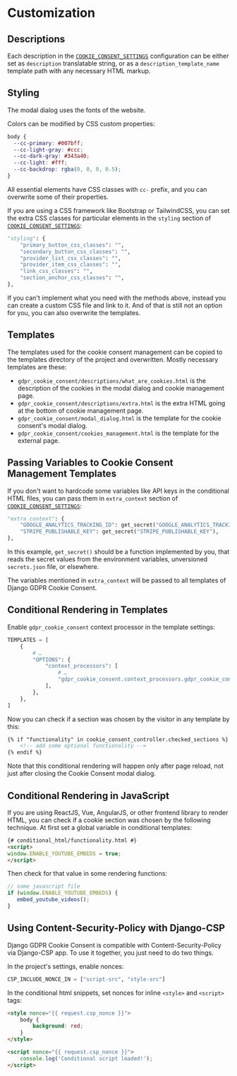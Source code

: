 # Customization

## Descriptions

Each description in the [`COOKIE_CONSENT_SETTINGS`](cookie-consent-settings.md) configuration can be either set as `description` translatable string, or as a `description_template_name` template path with any necessary HTML markup.

## Styling

The modal dialog uses the fonts of the website.

Colors can be modified by CSS custom properties:

```css
body {
  --cc-primary: #007bff;
  --cc-light-gray: #ccc;
  --cc-dark-gray: #343a40;
  --cc-light: #fff;
  --cc-backdrop: rgba(0, 0, 0, 0.5);
}
```

All essential elements have CSS classes with `cc-` prefix, and you can overwrite some of their properties.

If you are using a CSS framework like Bootstrap or TailwindCSS, you can set the extra CSS classes for particular elements in the `styling` section of [`COOKIE_CONSENT_SETTINGS`](cookie-consent-settings.md):

```python
"styling": {
    "primary_button_css_classes": "",
    "secondary_button_css_classes": "",
    "provider_list_css_classes": "",
    "provider_item_css_classes": "",
    "link_css_classes": "",
    "section_anchor_css_classes": "",
},
```

If you can't implement what you need with the methods above, instead you can create a custom CSS file and link to it. And of that is still not an option for you, you can also overwrite the templates.

## Templates

The templates used for the cookie consent management can be copied to the templates directory of the project and overwritten. Mostly necessary templates are these:

- `gdpr_cookie_consent/descriptions/what_are_cookies.html` is the description of the cookies in the modal dialog and cookie management page.
- `gdpr_cookie_consent/descriptions/extra.html` is the extra HTML going at the bottom of cookie management page.
- `gdpr_cookie_consent/modal_dialog.html` is the template for the cookie consent's modal dialog.
- `gdpr_cookie_consent/cookies_management.html` is the template for the external page.

## Passing Variables to Cookie Consent Management Templates

If you don't want to hardcode some variables like API keys in the conditional HTML files, you can pass them in `extra_context` section of [`COOKIE_CONSENT_SETTINGS`](cookie-consent-settings.md):

```python
"extra_context": {
    "GOOGLE_ANALYTICS_TRACKING_ID": get_secret("GOOGLE_ANALYTICS_TRACKING_ID"),
    "STRIPE_PUBLISHABLE_KEY": get_secret("STRIPE_PUBLISHABLE_KEY"),
},
```

In this example, `get_secret()` should be a function implemented by you, that reads the secret values from the environment variables, unversioned `secrets.json` file, or elsewhere.

The variables mentioned in `extra_context` will be passed to all templates of Django GDPR Cookie Consent.

## Conditional Rendering in Templates

Enable `gdpr_cookie_consent` context processor in the template settings:

```python
TEMPLATES = [
    {
        # …
        "OPTIONS": {
            "context_processors": [
                # …
                "gdpr_cookie_consent.context_processors.gdpr_cookie_consent",
            ],
        },
    },
]
```

Now you can check if a section was chosen by the visitor in any template by this:

```html
{% if "functionality" in cookie_consent_controller.checked_sections %}
    <!-- add some optional functionality -->
{% endif %}
```

Note that this conditional rendering will happen only after page reload, not just after closing the Cookie Consent modal dialog.

## Conditional Rendering in JavaScript

If you are using ReactJS, Vue, AngularJS, or other frontend library to render HTML, you can check if a cookie section was chosen by the following technique. At first set a global variable in conditional templates:

```html
{# conditional_html/functionality.html #}
<script>
window.ENABLE_YOUTUBE_EMBEDS = true;
</script>
```

Then check for that value in some rendering functions:

```javascript
// some javascript file
if (window.ENABLE_YOUTUBE_EMBEDS) {
   embed_youtube_videos();
}
```

## Using Content-Security-Policy with Django-CSP

Django GDPR Cookie Consent is compatible with Content-Security-Policy via Django-CSP app. To use it together, you just need to do two things.

In the project's settings, enable nonces:

```python
CSP_INCLUDE_NONCE_IN = ["script-src", "style-src"]
```

In the conditional html snippets, set nonces for inline `<style>` and `<script>` tags:

```html
<style nonce="{{ request.csp_nonce }}">
    body {
        background: red;
    }
</style>

<script nonce="{{ request.csp_nonce }}">
    console.log('Conditional script loaded!');
</script>
```
